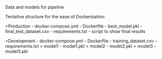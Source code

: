 Data and models for pipeline

Tentative structure for the ease of Dockerisation:

=Production
    - docker-compose.yml
    - Dockerfile
    - best_model.pkl
    - final_test_dataset.csv
    - requirements.txt
    - script to show final results

=Development
    - docker-compose.yml
    - Dockerfile
    - training_dataset.csv
    - requirements.txt
    = model1
        - model1.pkl
    = model2
        - model2.pkl
    = model3
        - model3.pkl